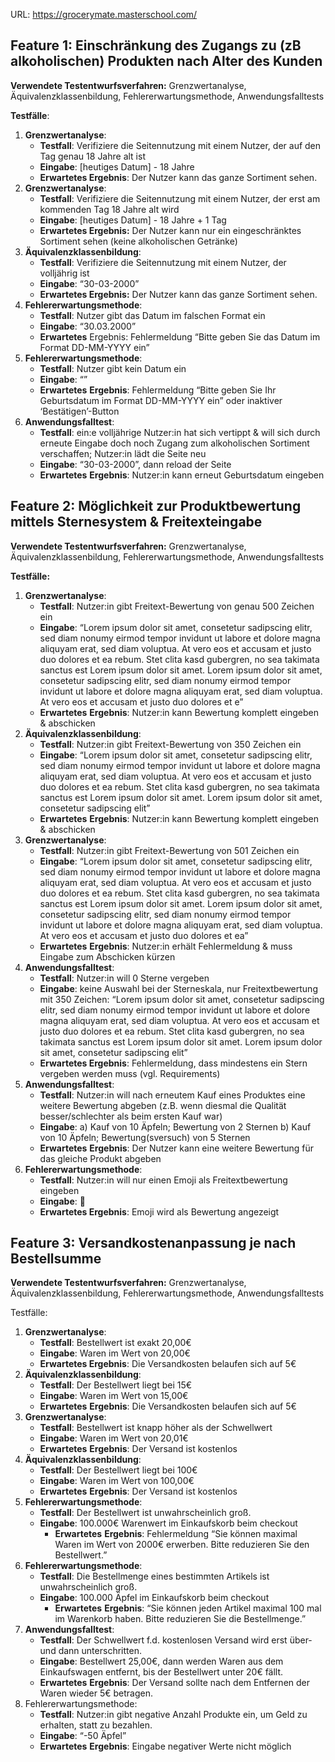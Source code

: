 URL: https://grocerymate.masterschool.com/

## Feature 1: Einschränkung des Zugangs zu (zB alkoholischen) Produkten nach Alter des Kunden

**Verwendete Testentwurfsverfahren:** Grenzwertanalyse, Äquivalenzklassenbildung, Fehlererwartungsmethode, Anwendungsfalltests 

**Testfälle**: 

1. **Grenzwertanalyse**:
    - **Testfall**: Verifiziere die Seitennutzung mit einem Nutzer, der auf den Tag genau 18 Jahre alt ist
    - **Eingabe**: [heutiges Datum] - 18 Jahre
    - **Erwartetes Ergebnis**: Der Nutzer kann das ganze Sortiment sehen.
2. **Grenzwertanalyse**:
    - **Testfall**: Verifiziere die Seitennutzung mit einem Nutzer, der erst am kommenden Tag 18 Jahre alt wird
    - **Eingabe**: [heutiges Datum] - 18 Jahre + 1 Tag
    - **Erwartetes Ergebnis:** Der Nutzer kann nur ein eingeschränktes Sortiment sehen (keine alkoholischen Getränke)
3. **Äquivalenzklassenbildung**:
    - **Testfall**: Verifiziere die Seitennutzung mit einem Nutzer, der volljährig ist
    - **Eingabe**: “30-03-2000”
    - **Erwartetes Ergebnis:** Der Nutzer kann das ganze Sortiment sehen.
4. **Fehlererwartungsmethode**:
    - **Testfall**: Nutzer gibt das Datum im falschen Format ein
    - **Eingabe**: “30.03.2000”
    - **Erwartetes** Ergebnis: Fehlermeldung “Bitte geben Sie das Datum im Format DD-MM-YYYY ein”
5. **Fehlererwartungsmethode**:
    - **Testfall**: Nutzer gibt kein Datum ein
    - **Eingabe**: “”
    - **Erwartetes** **Ergebnis**: Fehlermeldung “Bitte geben Sie Ihr Geburtsdatum im Format DD-MM-YYYY ein” oder inaktiver ‘Bestätigen’-Button
6. **Anwendungsfalltest**:
    - **Testfall**: ein:e volljährige Nutzer:in hat sich vertippt & will sich durch erneute Eingabe doch noch Zugang zum alkoholischen Sortiment verschaffen; Nutzer:in lädt die Seite neu
    - **Eingabe**: “30-03-2000”, dann reload der Seite
    - **Erwartetes** **Ergebnis**: Nutzer:in kann erneut Geburtsdatum eingeben

## Feature 2: Möglichkeit zur Produktbewertung mittels Sternesystem & Freitexteingabe

**Verwendete Testentwurfsverfahren:**  Grenzwertanalyse, Äquivalenzklassenbildung, Fehlererwartungsmethode, Anwendungsfalltests

**Testfälle:**

1. **Grenzwertanalyse**:
    - **Testfall**: Nutzer:in gibt Freitext-Bewertung von genau 500 Zeichen ein
    - **Eingabe**: “Lorem ipsum dolor sit amet, consetetur sadipscing elitr, sed diam nonumy eirmod tempor invidunt ut labore et dolore magna aliquyam erat, sed diam voluptua. At vero eos et accusam et justo duo dolores et ea rebum. Stet clita kasd gubergren, no sea takimata sanctus est Lorem ipsum dolor sit amet. Lorem ipsum dolor sit amet, consetetur sadipscing elitr, sed diam nonumy eirmod tempor invidunt ut labore et dolore magna aliquyam erat, sed diam voluptua. At vero eos et accusam et justo duo dolores et e”
    - **Erwartetes** **Ergebnis**: Nutzer:in kann Bewertung komplett eingeben & abschicken
2. **Äquivalenzklassenbildung**:
    - **Testfall**: Nutzer:in gibt Freitext-Bewertung von 350 Zeichen ein
    - **Eingabe**: “Lorem ipsum dolor sit amet, consetetur sadipscing elitr, sed diam nonumy eirmod tempor invidunt ut labore et dolore magna aliquyam erat, sed diam voluptua. At vero eos et accusam et justo duo dolores et ea rebum. Stet clita kasd gubergren, no sea takimata sanctus est Lorem ipsum dolor sit amet. Lorem ipsum dolor sit amet, consetetur sadipscing elit”
    - **Erwartetes** **Ergebnis**: Nutzer:in kann Bewertung komplett eingeben & abschicken
3. **Grenzwertanalyse**:
    - **Testfall**: Nutzer:in gibt Freitext-Bewertung von 501 Zeichen ein
    - **Eingabe**: “Lorem ipsum dolor sit amet, consetetur sadipscing elitr, sed diam nonumy eirmod tempor invidunt ut labore et dolore magna aliquyam erat, sed diam voluptua. At vero eos et accusam et justo duo dolores et ea rebum. Stet clita kasd gubergren, no sea takimata sanctus est Lorem ipsum dolor sit amet. Lorem ipsum dolor sit amet, consetetur sadipscing elitr, sed diam nonumy eirmod tempor invidunt ut labore et dolore magna aliquyam erat, sed diam voluptua. At vero eos et accusam et justo duo dolores et ea”
    - **Erwartetes** **Ergebnis**: Nutzer:in erhält Fehlermeldung & muss Eingabe zum Abschicken kürzen
4. **Anwendungsfalltest**:
    - **Testfall**: Nutzer:in will 0 Sterne vergeben
    - **Eingabe**: keine Auswahl bei der Sterneskala, nur Freitextbewertung mit 350 Zeichen: “Lorem ipsum dolor sit amet, consetetur sadipscing elitr, sed diam nonumy eirmod tempor invidunt ut labore et dolore magna aliquyam erat, sed diam voluptua. At vero eos et accusam et justo duo dolores et ea rebum. Stet clita kasd gubergren, no sea takimata sanctus est Lorem ipsum dolor sit amet. Lorem ipsum dolor sit amet, consetetur sadipscing elit”
    - **Erwartetes Ergebnis**: Fehlermeldung, dass mindestens ein Stern vergeben werden muss (vgl. Requirements)
5. **Anwendungsfalltest**:
    - **Testfall**: Nutzer:in will nach erneutem Kauf eines Produktes eine weitere Bewertung abgeben  (z.B. wenn diesmal die Qualität besser/schlechter als beim ersten Kauf war)
    - **Eingabe**: 
    a) Kauf von 10 Äpfeln; Bewertung von 2 Sternen
    b) Kauf von 10 Äpfeln; Bewertung(sversuch) von 5 Sternen
    - **Erwartetes** **Ergebnis**: Der Nutzer kann eine weitere Bewertung für das gleiche Produkt abgeben
6. **Fehlererwartungsmethode**:
    - **Testfall**: Nutzer:in will nur einen Emoji als Freitextbewertung eingeben
    - **Eingabe**: 🤩
    - **Erwartetes Ergebnis**: Emoji wird als Bewertung angezeigt

## Feature 3: Versandkostenanpassung je nach Bestellsumme

**Verwendete Testentwurfsverfahren:** Grenzwertanalyse, Äquivalenzklassenbildung, Fehlererwartungsmethode, Anwendungsfalltests

Testfälle:

1. **Grenzwertanalyse**:
    - **Testfall**: Bestellwert ist exakt 20,00€
    - **Eingabe**: Waren im Wert von 20,00€
    - **Erwartetes Ergebnis**: Die Versandkosten belaufen sich auf 5€
2. **Äquivalenzklassenbildung**:
    - **Testfall**: Der Bestellwert liegt bei 15€
    - **Eingabe**: Waren im Wert von 15,00€
    - **Erwartetes** **Ergebnis**: Die Versandkosten belaufen sich auf 5€
3. **Grenzwertanalyse**:
    - **Testfall**: Bestellwert ist knapp höher als der Schwellwert
    - **Eingabe**: Waren im Wert von 20,01€
    - **Erwartetes** **Ergebnis**: Der Versand ist kostenlos
4. **Äquivalenzklassenbildung**:
    - **Testfall**: Der Bestellwert liegt bei 100€
    - **Eingabe**: Waren im Wert von 100,00€
    - **Erwartetes** **Ergebnis**: Der Versand ist kostenlos
5. **Fehlererwartungsmethode**:
    - **Testfall**: Der Bestellwert ist unwahrscheinlich groß.
    - **Eingabe**: 100.000€ Warenwert im Einkaufskorb beim checkout
        - **Erwartetes** **Ergebnis**: Fehlermeldung “Sie können maximal Waren im Wert von 2000€ erwerben. Bitte reduzieren Sie den Bestellwert.”
6. **Fehlererwartungsmethode**:
    - **Testfall**: Die Bestellmenge eines bestimmten Artikels ist unwahrscheinlich groß.
    - **Eingabe**: 100.000 Äpfel im Einkaufskorb beim checkout
        - **Erwartetes** **Ergebnis**: “Sie können jeden Artikel maximal 100 mal im Warenkorb haben. Bitte reduzieren Sie die Bestellmenge.”
7. **Anwendungsfalltest**:
    - **Testfall**: Der Schwellwert f.d. kostenlosen Versand wird erst über- und dann unterschritten.
    - **Eingabe**: Bestellwert 25,00€, dann werden Waren aus dem Einkaufswagen entfernt, bis der Bestellwert unter 20€ fällt.
    - **Erwartetes** **Ergebnis**: Der Versand sollte nach dem Entfernen der Waren wieder 5€ betragen.
8. Fehlererwartungsmethode:
    - **Testfall**: Nutzer:in gibt negative Anzahl Produkte ein, um Geld zu erhalten, statt zu bezahlen.
    - **Eingabe**: “-50 Äpfel”
    - **Erwartetes** **Ergebnis**: Eingabe negativer Werte nicht möglich
